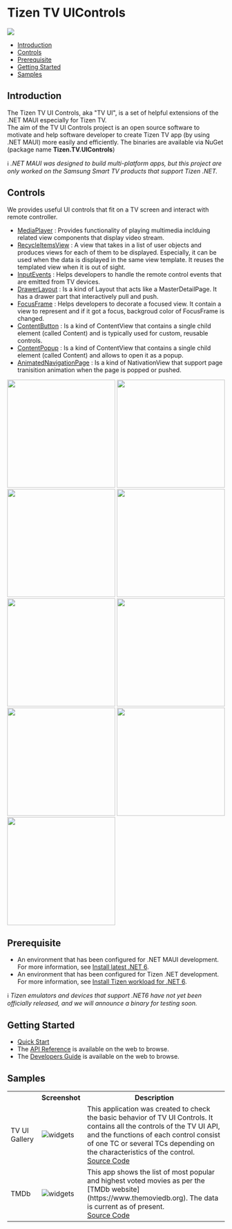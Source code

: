 # Tizen TV UIControls 

<img src="https://github.com/Samsung/Tizen.TV.UIControls/blob/d0ec169fb97a0ece318e4990c86a0c65bf15db5c/assets/tvuicontrols_rgb_64_64.png"/>

- [Introduction](#introduction)
- [Controls](#controls)
- [Prerequisite](#prerequisite)
- [Getting Started](#getting-started)
- [Samples](#samples)

## Introduction
The Tizen TV UI Controls, aka "TV UI", is a set of helpful extensions of the .NET MAUI especially for Tizen TV.<br>
The aim of the TV UI Controls project is an open source software to motivate and help software developer to create Tizen TV app (by using .NET MAUI) more easily and efficiently. The binaries are available via NuGet (package name **Tizen.TV.UIControls**)<br>

ℹ️ _.NET MAUI was designed to build multi-platform apps, but this project are only worked on the Samsung Smart TV products that support Tizen .NET._ 

## Controls
We provides useful UI controls that fit on a TV screen and interact with remote controller.

- [MediaPlayer](https://samsung.github.io/Tizen.TV.UIControls/guides/MediaPlayer_Introduction.html) :  Provides functionality of playing multimedia inclduing related view components that display video stream.
- [RecycleItemsView](https://samsung.github.io/Tizen.TV.UIControls/guides/RecycleItemsView_Introduction.html) : A view that takes in a list of user objects and produces views for each of them to be displayed. Especially, it can be used when the data is displayed in the same view template. It reuses the templated view when it is out of sight.
- [InputEvents](https://samsung.github.io/Tizen.TV.UIControls/guides/InputEvents.html) : Helps developers to handle the remote control events that are emitted from TV devices.
- [DrawerLayout](https://samsung.github.io/Tizen.TV.UIControls/guides/DrawerLayout.html) : Is a kind of Layout that acts like a MasterDetailPage. It has a drawer part that interactively pull and push.
- [FocusFrame](https://samsung.github.io/Tizen.TV.UIControls/guides/FocusFrame.html) : Helps developers to decorate a focused view. It contain a view to represent and if it got a focus, backgroud color of FocusFrame is changed.
- [ContentButton](https://samsung.github.io/Tizen.TV.UIControls/guides/ContentButton.html) : Is a kind of ContentView that contains a single child element (called Content) and is typically used for custom, reusable controls.
- [ContentPopup](https://samsung.github.io/Tizen.TV.UIControls/guides/ContentPopup.html) : Is a kind of ContentView that contains a single child element (called Content) and allows to open it as a popup. 
- [AnimatedNavigationPage](https://samsung.github.io/Tizen.TV.UIControls/guides/AnimatedNavigationPage.html) : Is a kind of NativationView that support page tranisition animation when the page is popped or pushed.

<img src=https://user-images.githubusercontent.com/1029155/42200625-34b8332a-7ecf-11e8-9494-5f97cf4c3e60.gif width=250> <img src=https://user-images.githubusercontent.com/1029155/42200629-3742fb16-7ecf-11e8-82ea-dc8dd5fd9619.gif width=250> <img src=https://user-images.githubusercontent.com/1029155/42200631-3b63edcc-7ecf-11e8-8435-31e12c5ed79e.gif width=250> <img src=https://user-images.githubusercontent.com/1029155/42200633-3d5b9396-7ecf-11e8-91c2-72f3d1003360.gif width=250> <img src=https://user-images.githubusercontent.com/1029155/42200637-4685077c-7ecf-11e8-9984-4c68048da265.gif width=250> <img src=https://user-images.githubusercontent.com/1029155/42200638-489afd3c-7ecf-11e8-981d-8f27169ee8c0.gif width=250> <img src=https://user-images.githubusercontent.com/14328614/111265008-cfbfac80-866b-11eb-92f3-c6123af54adb.gif width=250> <img src=https://user-images.githubusercontent.com/1029155/96542067-4e423900-12dc-11eb-8d0c-5d97c1b304e5.gif width=250> <img src=https://user-images.githubusercontent.com/14328614/111270455-398f8480-8673-11eb-9016-f35b24c0c328.gif width=250>


## Prerequisite
- An environment that has been configured for .NET MAUI development. For more information, see [Install latest .NET 6](https://docs.microsoft.com/ko-kr/dotnet/maui/get-started/installation#install-latest-net-6-preview).
- An environment that has been configured for Tizen .NET development. For more information, see [Install Tizen workload for .NET 6](https://github.com/Samsung/Tizen.NET/wiki/Installing-Tizen-.NET-Workload). 

ℹ️ _Tizen emulators and devices that support .NET6 have not yet been officially released, and we will announce a binary for testing soon._

## Getting Started
- [Quick Start](docs/index.md)
- The [API Reference](https://samsung.github.io/Tizen.TV.UIControls/api/index.html) is available on the web to browse.
- The [Developers Guide](https://samsung.github.io/Tizen.TV.UIControls/guides/Overview.html) is available on the web to browse.

## Samples
<table>
  <tr>
    <th></th>
    <th>Screenshot</th>
    <th>Description</th>
  </tr>
  <tr>
    <td>TV UI Gallery</td>
    <td><img src="https://user-images.githubusercontent.com/1029134/168060727-8316ed65-f7ff-4c15-ba70-79e0d9351d2b.png" alt="widgets"></td>
    <td>This application was created to check the basic behavior of TV UI Controls. It contains all the controls of the TV UI API, and the functions of each control consist of one TC or several TCs depending on the characteristics of the control.<br>
    <a href="https://github.com/Samsung/Tizen.TV.UIControls/tree/maui-migrate/sample/Sample">Source Code</a></td>
  </tr>
  <tr>
    <td>TMDb</td>
    <td><img src="https://user-images.githubusercontent.com/1029134/45856544-e5500600-bd8f-11e8-8579-ba4bb1db7a9a.png" alt="widgets"></td>
    <td>This app shows the list of most popular and highest voted movies as per the [TMDb website](https://www.themoviedb.org). The data is current as of present. <br>
    <a href="https://github.com/Samsung/Tizen.TV.UIControls/tree/maui-migrate/sample/TMDb">Source Code</a></td>
  </tr>     
</table>
